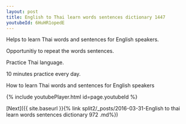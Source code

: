 ```yaml
---
layout: post
title: English to Thai learn words sentences dictionary 1447 
youtubeId: 6HuHR1opedE
---
```

 
 
Helps to learn Thai words and sentences for English speakers.

Opportunitiy to repeat the words sentences. 

Practice Thai language. 
 
10 minutes practice every day. 
 
How to learn Thai words and sentences for English speakers 
 
{% include youtubePlayer.html id=page.youtubeId %}
 
 
[Next]({{ site.baseurl }}{% link  split2/_posts/2016-03-31-English to thai learn words sentences dictionary 972 .md%})
 
